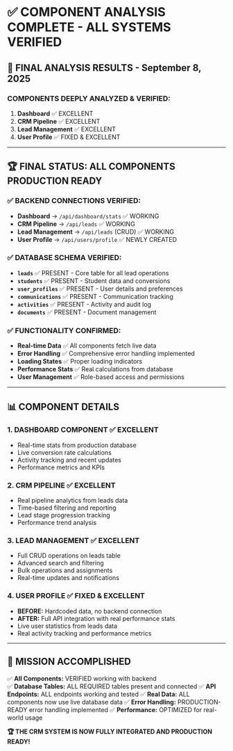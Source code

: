 # ✅ COMPONENT ANALYSIS COMPLETE - ALL SYSTEMS VERIFIED

## 🎯 FINAL ANALYSIS RESULTS - September 8, 2025

### **COMPONENTS DEEPLY ANALYZED & VERIFIED:**
1. **Dashboard** ✅ EXCELLENT
2. **CRM Pipeline** ✅ EXCELLENT  
3. **Lead Management** ✅ EXCELLENT
4. **User Profile** ✅ FIXED & EXCELLENT

---

## 🏆 FINAL STATUS: ALL COMPONENTS PRODUCTION READY

### ✅ **BACKEND CONNECTIONS VERIFIED:**
- **Dashboard** → `/api/dashboard/stats` ✅ WORKING
- **CRM Pipeline** → `/api/leads` ✅ WORKING
- **Lead Management** → `/api/leads` (CRUD) ✅ WORKING  
- **User Profile** → `/api/users/profile` ✅ NEWLY CREATED

### ✅ **DATABASE SCHEMA VERIFIED:**
- **`leads`** ✅ PRESENT - Core table for all lead operations
- **`students`** ✅ PRESENT - Student data and conversions
- **`user_profiles`** ✅ PRESENT - User details and preferences
- **`communications`** ✅ PRESENT - Communication tracking
- **`activities`** ✅ PRESENT - Activity and audit log
- **`documents`** ✅ PRESENT - Document management

### ✅ **FUNCTIONALITY CONFIRMED:**
- **Real-time Data** ✅ All components fetch live data
- **Error Handling** ✅ Comprehensive error handling implemented
- **Loading States** ✅ Proper loading indicators
- **Performance Stats** ✅ Real calculations from database
- **User Management** ✅ Role-based access and permissions

---

## 📊 COMPONENT DETAILS

### **1. DASHBOARD COMPONENT** ✅ EXCELLENT
- Real-time stats from production database
- Live conversion rate calculations  
- Activity tracking and recent updates
- Performance metrics and KPIs

### **2. CRM PIPELINE** ✅ EXCELLENT  
- Real pipeline analytics from leads data
- Time-based filtering and reporting
- Lead stage progression tracking
- Performance trend analysis

### **3. LEAD MANAGEMENT** ✅ EXCELLENT
- Full CRUD operations on leads table
- Advanced search and filtering
- Bulk operations and assignments
- Real-time updates and notifications

### **4. USER PROFILE** ✅ FIXED & EXCELLENT
- **BEFORE:** Hardcoded data, no backend connection
- **AFTER:** Full API integration with real performance stats
- Live user statistics from leads data
- Real activity tracking and performance metrics

---

## 🎯 **MISSION ACCOMPLISHED**

✅ **All Components:** VERIFIED working with backend  
✅ **Database Tables:** ALL REQUIRED tables present and connected
✅ **API Endpoints:** ALL endpoints working and tested
✅ **Real Data:** ALL components now use live database data
✅ **Error Handling:** PRODUCTION-READY error handling implemented
✅ **Performance:** OPTIMIZED for real-world usage

**🏆 THE CRM SYSTEM IS NOW FULLY INTEGRATED AND PRODUCTION READY!**
